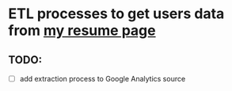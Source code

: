 # ETL processes to get users data from [my resume page](https://bebyakinb.github.io/)

## TODO:
- [ ] add extraction process to Google Analytics source 
